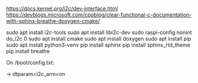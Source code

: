 
https://docs.kernel.org/i2c/dev-interface.html
https://devblogs.microsoft.com/cppblog/clear-functional-c-documentation-with-sphinx-breathe-doxygen-cmake/

sudo apt install i2c-tools
sudo apt install libi2c-dev
sudo raspi-config nonint do_i2c 0
sudo apt install cmake
sudo apt install doxygen
sudo apt install pip
sudo apt install python3-venv
pip install sphinx
pip install sphinx_rtd_theme
pip install breathe

On /boot/config.txt:

-> dtparam=i2c_arm=on